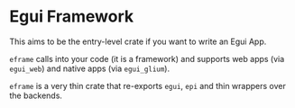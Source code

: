 # Egui Framework

This aims to be the entry-level crate if you want to write an Egui App.

`eframe` calls into your code (it is a framework) and supports web apps (via `egui_web`) and native apps (via `egui_glium`).

`eframe` is a very thin crate that re-exports `egui`, `epi` and thin wrappers over the backends.
